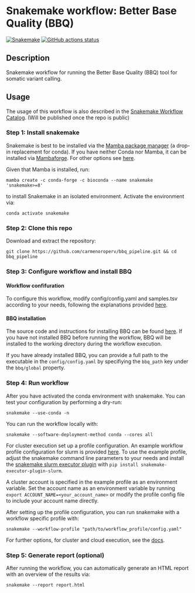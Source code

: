 # Snakemake workflow: Better Base Quality (BBQ)

[![Snakemake](https://img.shields.io/badge/snakemake-≥6.3.0-brightgreen.svg)](https://snakemake.github.io)
[![GitHub actions status](https://github.com/carmenoroperv/bbq_pipeline/workflows/Tests/badge.svg?branch=master)](https://github.com/carmenoroperv/bbq_pipeline/actions?query=branch%master+workflow%3ATests)


## Description

Snakemake workflow for running the Better Base Quality (BBQ) tool for somatic variant calling. 


## Usage

The usage of this workflow is also described in the [Snakemake Workflow Catalog](https://snakemake.github.io/snakemake-workflow-catalog/?usage=carmenoroperv/bbq_pipeline). (Will be published once the repo is public)

### Step 1: Install snakemake

Snakemake is best to be installed via the [Mamba package manager](https://github.com/mamba-org/mamba) (a drop-in replacement for conda). If you have neither Conda nor Mamba, it can be installed via [Mambaforge](https://github.com/conda-forge/miniforge#mambaforge). For other options see [here](https://github.com/mamba-org/mamba).

Given that Mamba is installed, run:

```
mamba create -c conda-forge -c bioconda --name snakemake 'snakemake>=8'
```

to install Snakemake in an isolated environment. Activate the environment via: 

```
conda activate snakemake
```

### Step 2: Clone this repo

Download and extract the repository: 

```
git clone https://github.com/carmenoroperv/bbq_pipeline.git && cd bbq_pipeline
```

### Step 3: Configure workflow and install BBQ

#### Workflow confifuration
To configure this workflow, modify config/config.yaml and samples.tsv according to your needs, following the explanations provided [here](https://github.com/carmenoroperv/bbq_pipeline/tree/master/config).

#### BBQ installation
The source code and instructions for installing BBQ can be found [here](https://github.com/besenbacher/BetterBaseQuals/tree/main).
If you have not installed BBQ before running the workflow, BBQ will be installed to the working directory during the workflow execution. 

If you have already installed BBQ, you can provide a full path to the executable in the `config/config.yaml` by specifiying the `bbq_path` key under the `bbq/global` property. 

### Step 4: Run workflow 

After you have activated the conda environment with snakemake. You can test your configuration by performing a dry-run:

```
snakemake --use-conda -n
```

You can run the workflow locally with: 

```
snakemake --software-deployment-method conda --cores all
```

For cluster execution set up a profile configuration. An example workflow profile configuration for slurm is provided [here](https://github.com/carmenoroperv/bbq_pipeline/tree/master/workflow/profiles/default/config.yaml). To use the example profile, adjust the snakemake command line parameters to your needs and install the [snakemake slurm executor plugin](https://snakemake.github.io/snakemake-plugin-catalog/plugins/executor/slurm.html) with `pip install snakemake-executor-plugin-slurm`. 

A cluster account is specified in the example profile as an environment variable. Set the account name as an environment variable by running `export ACCOUNT_NAME=<your_account_name>` or modify the profile config file to include your account name directly.

After setting up the profile configuration, you can run snakemake with a workflow specific profile with: 

```
snakemake --workflow-profile "path/to/workflow_profile/config.yaml"
```

For further options, for cluster and cloud execution, see the [docs](https://snakemake.readthedocs.io/).

### Step 5: Generate report (optional)

After running the workflow, you can automatically generate an HTML report with an overview of the results via: 

```
snakemake --report report.html
```
